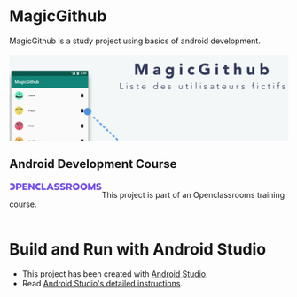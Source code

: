 # MagicGithub
MagicGithub is a study project using basics of android development.
<br>
<br>
<img src="./docs/magicgh_banner.png" align="center" alt="Application Logo">
## Android Development Course
<a href="https://openclassrooms.com"><img src="./docs/OpenClassroom_logo.png" align="left" alt="Application Logo" height="20"></a><br>
This project is part of an Openclassrooms training course.
<br>
<br>
# Build and Run with Android Studio
   * This project has been created with [Android Studio](https://developer.android.com/studio).
   * Read [Android Studio's detailed instructions](https://developer.android.com/studio/run).
